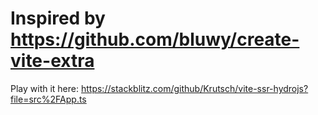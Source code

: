 # Inspired by https://github.com/bluwy/create-vite-extra

Play with it here: https://stackblitz.com/github/Krutsch/vite-ssr-hydrojs?file=src%2FApp.ts
